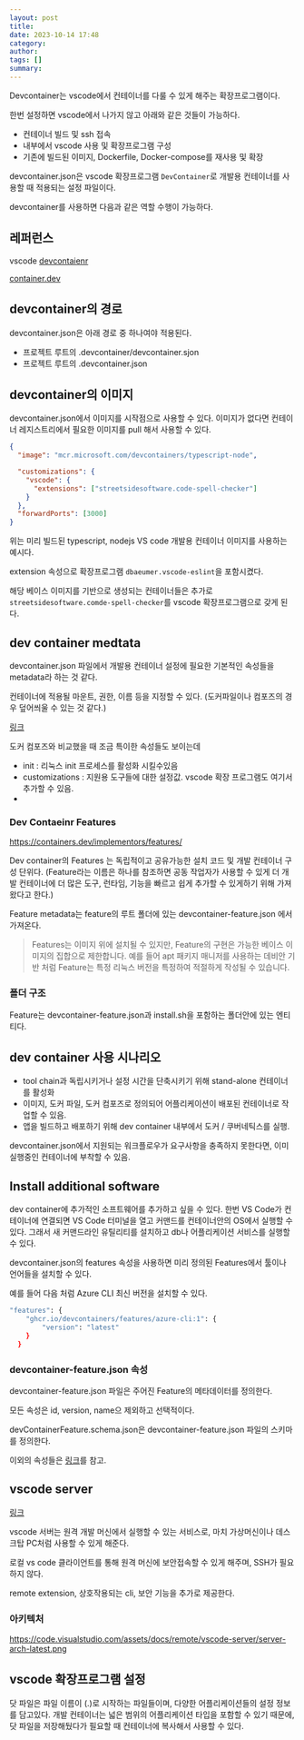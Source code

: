 ```yaml
---
layout: post
title:
date: 2023-10-14 17:48
category:
author:
tags: []
summary:
---
```


Devcontainer는 vscode에서 컨테이너를 다룰 수 있게 해주는 확장프로그램이다.

한번 설정하면 vscode에서 나가지 않고 아래와 같은 것들이 가능하다.

- 컨테이너 빌드 및 ssh 접속
- 내부에서 vscode 사용 및 확장프로그램 구성
- 기존에 빌드된 이미지, Dockerfile, Docker-compose를 재사용 및 확장


devcontainer.json은 vscode 확장프로그램 `DevContainer`로 개발용 컨테이너를 사용할 때 적용되는 설정 파일이다.

devcontainer를 사용하면 다음과 같은 역할 수행이 가능하다.

## 레퍼런스

vscode [devcontaienr](https://code.visualstudio.com/docs/devcontainers/containers)

[container.dev](https://containers.dev/)

## devcontainer의 경로

devcontainer.json은 아래 경로 중 하나여야 적용된다.

- 프로젝트 루트의 .devcontainer/devcontainer.sjon
- 프로젝트 루트의 .devcontainer.json

## devcontainer의 이미지

devcontainer.json에서 이미지를 시작점으로 사용할 수 있다.
이미지가 없다면 컨테이너 레지스트리에서 필요한 이미지를 pull 해서 사용할 수 있다.

```json
{
  "image": "mcr.microsoft.com/devcontainers/typescript-node",

  "customizations": {
    "vscode": {
      "extensions": ["streetsidesoftware.code-spell-checker"]
    }
  },
  "forwardPorts": [3000]
}
```

위는 미리 빌드된 typescript, nodejs VS code 개발용 컨테이너 이미지를 사용하는 예시다.

extension 속성으로 확장프로그램 `dbaeumer.vscode-eslint`을 포함시켰다.

해당 베이스 이미지를 기반으로 생성되는 컨테이너들은 추가로 `streetsidesoftware.comde-spell-checker`를 vscode 확장프로그램으로 갖게 된다.

## dev container medtata

devcontainer.json 파일에서 개발용 컨테이너 설정에 필요한 기본적인 속성들을 metadata라 하는 것 같다.

컨테이너에 적용될 마운트, 권한, 이름 등을 지정할 수 있다. (도커파일이나 컴포즈의 경우 덮어씌울 수 있는 것 같다.)

[링크](https://containers.dev/implementors/json_reference/)


도커 컴포즈와 비교했을 때 조금 특이한 속성들도 보이는데

- init : 리눅스 init 프로세스를 활성화 시킬수있음
- customizations : 지원용 도구들에 대한 설정값. vscode 확장 프로그램도 여기서 추가할 수 있음.
-

### Dev Contaeinr Features

https://containers.dev/implementors/features/

Dev container의 Features 는 독립적이고 공유가능한 설치 코드 및 개발 컨테이너 구성 단위다. (Feature라는 이름은 하나를 참조하면 공동 작업자가 사용할 수 있게 더 개발 컨테이너에 더 많은 도구, 런타임, 기능을 빠르고 쉽게 추가할 수 있게하기 위해 가져왔다고 한다.)


Feature metadata는 feature의 루트 폴더에 있는 devcontainer-feature.json 에서 가져온다.

> Features는 이미지 위에 설치될 수 있지만, Feature의 구현은 가능한 베이스 이미지의 집합으로 제한합니다. 예를 들어 apt 패키지 매니저를 사용하는 데비안 기반 처럼 Feature는 특정 리눅스 버전을 특정하여 적절하게 작성될 수 있습니다.

### 폴더 구조

Feature는 devcontainer-feature.json과 install.sh을 포함하는 폴더안에 있는 엔티티다.


## dev container 사용 시나리오

- tool chain과 독립시키거나 설정 시간을 단축시키기 위해 stand-alone 컨테이너를 활성화
- 이미지, 도커 파일, 도커 컴포즈로 정의되어 어플리케이션이 배포된 컨테이너로 작업할 수 있음.
- 앱을 빌드하고 배포하기 위해 dev container 내부에서 도커 / 쿠버네틱스를 실행.


devcontainer.json에서 지원되는 워크플로우가 요구사항을 충족하지 못한다면, 이미 실행중인 컨테이너에 부착할 수 있음.

## Install additional software

dev container에 추가적인 소프트웨어를 추가하고 싶을 수 있다. 한번 VS Code가 컨테이너에 연결되면 VS Code 터미널을 열고 커맨드를 컨테이너안의 OS에서 실행할 수 있다. 그래서 새 커맨드라인 유틸리티를 설치하고 db나 어플리케이션 서비스를 실행할 수 있다.

devcontainer.json의 features 속성을 사용하면 미리 정의된 Features에서 툴이나 언어들을 설치할 수 있다.

예를 들어 다음 처럼 Azure CLI 최신 버전을 설치할 수 있다.

```bash
"features": {
    "ghcr.io/devcontainers/features/azure-cli:1": {
        "version": "latest"
    }
  }
```



### devcontainer-feature.json 속성

devcontainer-feature.json 파일은 주어진 Feature의 메타데이터를 정의한다.

모든 속성은 id, version, name으 제외하고 선택적이다.

devContainerFeature.schema.json은 devcontainer-feature.json 파일의 스키마를 정의한다.

이외의 속성들은 [링크](https://containers.dev/implementors/features/#folder-structure)를 참고.


## vscode server

[링크](https://code.visualstudio.com/docs/remote/vscode-server)

vscode 서버는 원격 개발 머신에서 실행할 수 있는 서비스로, 마치 가상머신이나 데스크탑 PC처럼 사용할 수 있게 해준다.

로컬 vs code 클라이언트를 통해 원격 머신에 보안접속할 수 있게 해주며, SSH가 필요하지 않다.

remote extension, 상호작용되는 cli, 보안 기능을 추가로 제공한다.

### 아키텍처

https://code.visualstudio.com/assets/docs/remote/vscode-server/server-arch-latest.png

## vscode 확장프로그램 설정

닷 파일은 파일 이름이 (.)로 시작하는 파일들이며, 다양한 어플리케이션들의 설정 정보를 담고있다. 개발 컨테이너는 넓은 범위의 어플리케이션 타입을 포함할 수 있기 때문에, 닷 파일을 저장해뒀다가 필요할 때 컨테이너에 복사해서 사용할 수 있다.



<!--
각 속성은 devcontainer.json에서 대응되는 속성들의 behavior를 미러링한다. 이는 커맨드가 프로젝트 워크스페이스 폴더의 컨텍스트에서 실행되는 behavior를 포함한다.

각 라이프 사이클 훅들과 Feature에 의해 기여되는 커맨드들은 시퀀스 (다음 커맨드가 실행되지 않게 막는)에 따라 실행된다. Feature에 의해 제공되는 커맨드들은 항상 유저에 의해 제공된 라이프사이클 커맨 -->

<!-- ## dev container image의 Pre building

매번 dev container에서 프로젝트를 열 때마다 이미지를 빌드하는 것 보다는 이미지를 pre-build할 것을 권장한다. pre-built image를 사용하면 더 빨리 컨테이너를 시작하고, 간단히 설정하고 서플라이 체인 보안을 향상시키고 잠재적인 에러를 피하기 위해 툴들의 버전을 지정하기 편해진다.

DevOps로 빌드 스케쥴링을 하면 사전 빌드를 자동화하고 지속적으로 통합할 수 있다.

무엇보다 좋은 점은 pre-built 이미지는 Dev container의 메타데이터를 포함할 수 있어 이미지를 참조했을 때 설정이 자동으로 가져와지는 것이다.

이미지를 pre-build하려면 DevContainer CLi 나 지원한다고 명시된 Github action을 사용할 것을 권장한다. 이들은 Dev container 확장프로그램들과 Feature들이 최신으로 사용할 수 있도록 지속해서 동기화되고 있기 때문이다. 한번 빌드하면 컨테이너 레지스트리에 push 해서 지속적으로 참고할 수 있다. -->




